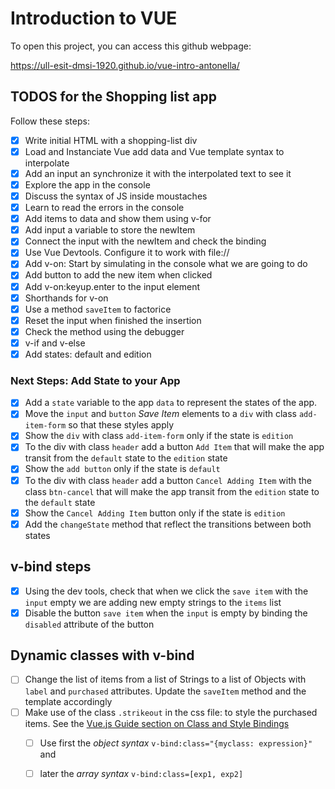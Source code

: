 # Introduction to VUE

To open this project, you can access this github webpage:

https://ull-esit-dmsi-1920.github.io/vue-intro-antonella/

## TODOS for the Shopping list app

Follow these steps:

- [x] Write initial HTML with a shopping-list div
- [x] Load and Instanciate Vue add data and Vue template syntax to interpolate
- [x] Add an input an synchronize it with the interpolated text to see it
- [x] Explore the app in the console
- [x] Discuss the syntax of JS inside moustaches
- [x] Learn to read the errors in the console
- [x] Add items to data and show them using v-for
- [x] Add input a variable to store the newItem
- [x] Connect the input with the newItem and check the binding
- [x] Use Vue Devtools. Configure it to work with file://
- [x] Add v-on: Start by simulating in the console what we are going to do
- [x] Add button to add the new item when clicked
- [x] Add v-on:keyup.enter to the input element
- [x] Shorthands for v-on 
- [x] Use a method `saveItem` to factorice
- [x] Reset the input when finished the insertion
- [x] Check the method using the debugger
- [x] v-if and v-else
- [x] Add states: default and edition 

### Next Steps: Add State to your App

- [x] Add a `state` variable to the app `data` to represent the states of the app. 
- [x] Move the `input` and `button` *Save Item* elements to a `div` with class `add-item-form` so that these styles apply
- [x] Show the `div` with class `add-item-form` only if the state is `edition`
- [x] To the div with class `header` add a button `Add Item` that will make the app transit from the `default` state to the `edition` state 
- [x] Show the  `add button` only if the state is `default` 
- [x] To the div with class `header` add a button `Cancel Adding Item` with the class `btn-cancel` that will make the app transit from the `edition` state to the `default` state 
- [x] Show the  `Cancel Adding Item` button only if the state is `edition`
- [x] Add the `changeState` method that reflect the transitions between both states 

## v-bind steps

- [x] Using the dev tools, check that when we click the `save item` with the `input` empty we are adding new empty strings to the `items` list
- [x] Disable the button `save item` when the `input` is empty by binding the `disabled` attribute of the button

## Dynamic classes with v-bind

- [ ] Change the list of items from a list of Strings to a list of Objects with `label` and `purchased` attributes. Update the `saveItem` method and the template accordingly
- [ ] Make use of the class `.strikeout` in the css file:
  to style the purchased items. See the [Vue.js Guide section on Class and Style Bindings](https://vuejs.org/v2/guide/class-and-style.html)
  - [ ]  Use first the *object syntax* `v-bind:class="{myclass: expression}"` and 
  - [ ]  later the *array syntax* `v-bind:class=[exp1, exp2]`

